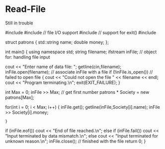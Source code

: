 # Read-File
Still in trouble

#include <iostream>
#include <fstream> // file I/O support
#include <cstdlib> // support for exit()
#include <string>

struct patrons
{
	std::string name;
	double money;
};

int main()
{
using namespace std;
string filename;
ifstream inFile; // object for: handling file input

cout << "Enter name of data file: ";
getline(cin,filename);
inFile.open(filename); // associate inFile with a file
if (!inFile.is_open()) // failed to open file
{
cout << "Could not open the file " << filename << endl;
cout << "Program terminating.\n";
exit(EXIT_FAILURE);
}

int Max = 0;
inFile >> Max; // get first number
patrons * Society = new patrons[Max];

for(int i = 0; i < Max; i++)
	{
	     inFile.get();
        getline(inFile,Society[i].name);
        inFile >> Society[i].money;   
        
	}

if (inFile.eof())
cout << "End of file reached.\n";
else if (inFile.fail())
cout << "Input terminated by data mismatch.\n";
else
cout << "Input terminated for unknown reason.\n";
inFile.close(); // finished with the file
return 0;
}
